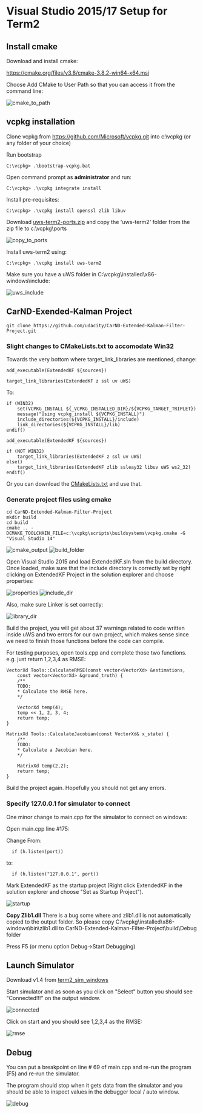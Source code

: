 # Visual Studio 2015/17 Setup for Term2

[//]: # (Image References)
[copy_to_ports]: ./images/copy_to_ports.png
[uws_include]: ./images/uws_include.png
[cmake_to_path]: ./images/cmake_to_path.png
[cmake_output]: ./images/cmake_output.png
[build_folder]: ./images/build_folder.png
[include_dir]: ./images/include_dir.png
[library_dir]: ./images/library_dir.png
[startup]: ./images/startup.png
[connected]: ./images/connected.png
[rmse]: ./images/rmse.png
[debug]: ./images/debug.png
[properties]: ./images/properties.png


## Install cmake

Download and install cmake:

https://cmake.org/files/v3.8/cmake-3.8.2-win64-x64.msi

Choose Add CMake to User Path so that you can access it from the command line:

![cmake_to_path]

## vcpkg installation

Clone vcpkg from https://github.com/Microsoft/vcpkg.git into c:\vcpkg (or any folder of your choice)

Run bootstrap

```
C:\vcpkg> .\bootstrap-vcpkg.bat
```

Open command prompt as **administrator** and run:

```
C:\vcpkg> .\vcpkg integrate install
```

Install pre-requisites:

```
C:\vcpkg> .\vcpkg install openssl zlib libuv
```

Download [uws-term2-ports.zip](https://raw.githubusercontent.com/drganjoo/term2-setup/master/uws-term2-ports.zip) and copy the 'uws-term2' folder from the zip file to c:\vcpkg\ports

![copy_to_ports]

Install uws-term2 using:

```
C:\vcpkg> .\vcpkg install uws-term2
```

Make sure you have a uWS folder in C:\vcpkg\installed\x86-windows\include:

![uws_include]

## CarND-Exended-Kalman Project

```
git clone https://github.com/udacity/CarND-Extended-Kalman-Filter-Project.git
```

### Slight changes to CMakeLists.txt to accomodate Win32

Towards the very bottom where target_link_libraries are mentioned, change:

```
add_executable(ExtendedKF ${sources})

target_link_libraries(ExtendedKF z ssl uv uWS)
```

To:

```
if (WIN32)
    set(VCPKG_INSTALL ${_VCPKG_INSTALLED_DIR}/${VCPKG_TARGET_TRIPLET})
    message("Using vcpkg_install ${VCPKG_INSTALL}")
    include_directories(${VCPKG_INSTALL}/include)
    link_directories(${VCPKG_INSTALL}/lib)
endif()

add_executable(ExtendedKF ${sources})

if (NOT WIN32)
    target_link_libraries(ExtendedKF z ssl uv uWS)
else()
    target_link_libraries(ExtendedKF zlib ssleay32 libuv uWS ws2_32)
endif()
```

Or you can download the [CMakeLists.txt](CMakeLists.txt) and use that.

### Generate project files using cmake

```
cd CarND-Extended-Kalman-Filter-Project
mkdir build
cd build
cmake .. -DCMAKE_TOOLCHAIN_FILE=c:\vcpkg\scripts\buildsystems\vcpkg.cmake -G "Visual Studio 14"
```

![cmake_output]
![build_folder]

Open Visual Studio 2015 and load ExtendedKF.sln from the build directory. Once loaded, make sure that the include directory is correctly set by right clicking on ExtendedKF Project in the solution explorer and choose properties:

![properties]
![include_dir]

Also, make sure Linker is set correctly:

![library_dir]

Build the project, you will get about 37 warnings related to code written inside uWS and two errors for our own project, which makes sense since we need to finish those functions before the code can compile.

For testing purposes, open tools.cpp and complete those two functions. e.g. just return 1,2,3,4 as RMSE:

```
VectorXd Tools::CalculateRMSE(const vector<VectorXd> &estimations,
	const vector<VectorXd> &ground_truth) {
	/**
	TODO:
	* Calculate the RMSE here.
	*/

	VectorXd temp(4);
	temp << 1, 2, 3, 4;
	return temp;
}

MatrixXd Tools::CalculateJacobian(const VectorXd& x_state) {
	/**
	TODO:
	* Calculate a Jacobian here.
	*/

	MatrixXd temp(2,2);
	return temp;
}
```

Build the project again. Hopefully you should not get any errors.

### Specify 127.0.0.1 for simulator to connect

One minor change to main.cpp for the simulator to connect on windows:

Open main.cpp line #175:

Change From:

```
  if (h.listen(port))
```

to:

```
  if (h.listen("127.0.0.1", port))

```

Mark ExtendedKF as the startup project (Right click ExtendedKF in the solution explorer and choose "Set as Startup Project").

![startup]

**Copy Zlib1.dll** There is a bug some where and zlib1.dll is not automatically copied to the output folder. So please copy C:\vcpkg\installed\x86-windows\bin\zlib1.dll to CarND-Extended-Kalman-Filter-Project\build\Debug folder

Press F5 (or menu option Debug->Start Debugging)

## Launch Simulator

Download v1.4 from [term2_sim_windows](https://github.com/udacity/self-driving-car-sim/releases)

Start simulator and as soon as you click on "Select" button you should see "Connected!!!" on the output window.

![connected]

Click on start and you should see 1,2,3,4 as the RMSE:

![rmse]

## Debug

You can put a breakpoint on line # 69 of main.cpp and re-run the program (F5) and re-run the simulator.

The program should stop when it gets data from the simulator and you should be able to inspect values in the debugger local / auto window.

![debug]
